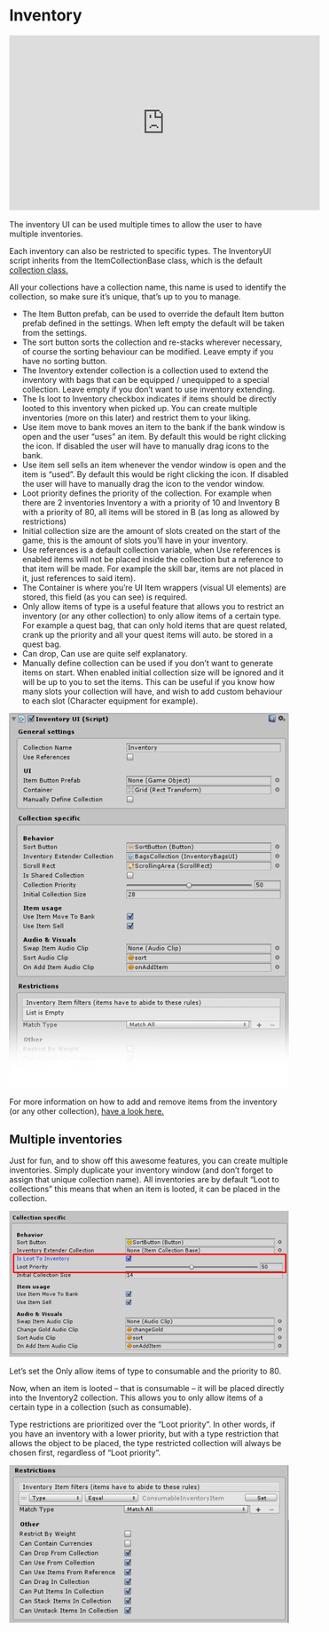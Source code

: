 # Inventory

<iframe width="560" height="315" src="https://www.youtube.com/embed/unChEAloNBw" frameborder="0" allow="autoplay; encrypted-media" allowfullscreen></iframe>

The inventory UI can be used multiple times to allow the user to have multiple inventories.

Each inventory can also be restricted to specific types. The InventoryUI script inherits from the ItemCollectionBase class, which is the default  [collection class.](../API/Collections.md)

All your collections have a collection name, this name is used to identify the collection, so make sure it’s unique, that’s up to you to manage.

-   The Item Button prefab, can be used to override the default Item button prefab defined in the settings. When left empty the default will be taken from the settings.
-   The sort button sorts the collection and re-stacks wherever necessary, of course the sorting behaviour can be modified. Leave empty if you have no sorting button.
-   The Inventory extender collection is a collection used to extend the inventory with bags that can be equipped / unequipped to a special collection. Leave empty if you don’t want to use inventory extending.
-   The Is loot to Inventory checkbox indicates if items should be directly looted to this inventory when picked up. You can create multiple inventories (more on this later) and restrict them to your liking.
-   Use item move to bank moves an item to the bank if the bank window is open and the user “uses” an item. By default this would be right clicking the icon. If disabled the user will have to manually drag icons to the bank.
-   Use item sell sells an item whenever the vendor window is open and the item is “used”. By default this would be right clicking the icon. If disabled the user will have to manually drag the icon to the vendor window.
-   Loot priority defines the priority of the collection. For example when there are 2 inventories Inventory a with a priority of 10 and Inventory B with a priority of 80, all items will be stored in B (as long as allowed by restrictions)
-   Initial collection size are the amount of slots created on the start of the game, this is the amount of slots you’ll have in your inventory.
-   Use references is a default collection variable, when Use references is enabled items will not be placed inside the collection but a reference to that item will be made. For example the skill bar, items are not placed in it, just references to said item).
-   The Container is where you’re  UI Item wrappers (visual UI elements) are stored, this field (as you can see) is required.
-   Only allow items of type is a useful feature that allows you to restrict an inventory (or any other collection) to only allow items of a certain type. For example a quest bag, that can only hold items that are quest related, crank up the priority and all your quest items will auto. be stored in a quest bag.
-   Can drop, Can use are quite self explanatory.
-   Manually define collection can be used if you don’t want to generate items on start. When enabled initial collection size will be ignored and it will be up to you to set the items. This can be useful if you know how many slots your collection will have, and wish to add custom behaviour to each slot (Character equipment for example).

![](Assets/InventoryUI.png)

For more information on how to add and remove items from the inventory (or any other collection),  [have a look here.](../API/AddingRemovingItems.md)

## Multiple inventories

Just for fun, and to show off this awesome features, you can create multiple inventories. Simply duplicate your inventory window (and don’t forget to assign that unique collection name). All inventories are by default “Loot to collections” this means that when an item is looted, it can be placed in the collection.

![](Assets/IsLootToInventory.png)

Let’s set the Only allow items of type to consumable and the priority to 80.

Now, when an item is looted – that is consumable – it will be placed directly into the Inventory2 collection. This allows you to only allow items of a certain type in a collection (such as consumable).

Type restrictions are prioritized over the “Loot priority”. In other words, if you have an inventory with a lower priority, but with a type restriction that allows the object to be placed, the type restricted collection will always be chosen first, regardless of “Loot priority”.

![](Assets/CollectionRestrictions.png)